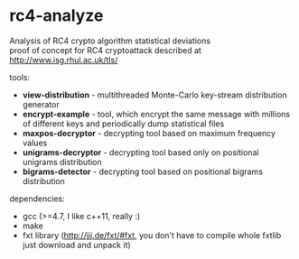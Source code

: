 rc4-analyze
===========

Analysis of RC4 crypto algorithm statistical deviations  
proof of concept for RC4 cryptoattack described at http://www.isg.rhul.ac.uk/tls/

tools:
* **view-distribution**  - multithreaded Monte-Carlo key-stream distribution generator
* **encrypt-example**    - tool, which encrypt the same message with millions of different keys and periodically dump statistical files 
* **maxpos-decryptor**   - decrypting tool based on maximum frequency values
* **unigrams-decryptor** - decrypting tool based only on positional unigrams distribution
* **bigrams-detector**   - decrypting tool based on positional bigrams distribution

dependencies:
* gcc (>=4.7, I like c++11, really :)
* make
* fxt library (http://jjj.de/fxt/#fxt, you don't have to compile whole fxtlib just download and unpack it)
